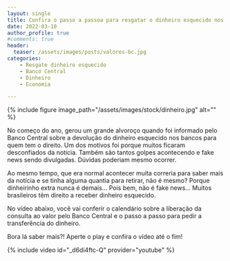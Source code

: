 ```yaml
---
layout: single
title: Confira o passo a passoa para resgatar o dinheiro esquecido nos bancos 
date: 2022-03-10 
author_profile: true
#comments: true
header:
  teaser: /assets/images/posts/valores-bc.jpg
categories: 
    - Resgate dinheiro esquecido
    - Banco Central
    - Dinheiro
    - Economia

---
```


{% include figure image_path="/assets/images/stock/dinheiro.jpg" alt=""  %}

No começo do ano, gerou um grande alvoroço quando foi informado pelo Banco Central sobre a devolução do dinheiro esquecido nos bancos para quem tem o direito. Um dos motivos foi porque muitos ficaram desconfiados da notícia. Também são tantos golpes acontecendo e fake news sendo divulgadas. Dúvidas poderiam mesmo ocorrer.

Ao mesmo tempo, que era normal acontecer muita correria para saber mais da notícia e se tinha alguma quantia para retirar, não é mesmo? Porque dinheirinho extra nunca é demais… Pois bem, não é fake news… Muitos brasileiros têm direito a receber dinheiro esquecido.

No vídeo abaixo, você vai conferir o calendário sobre a liberação da consulta ao valor pelo Banco Central e o passo a passo para pedir a transferência do dinheiro.

Bora lá saber mais?! Aperte o play e confira o vídeo até o fim! 

{% include video id="_d6di4ftc-Q" provider="youtube" %}